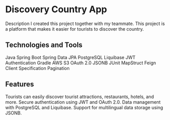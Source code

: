 # Discovery Country App
Description
I created this project together with my teammate. This project is a platform that makes it easier for tourists to discover the country.


## Technologies and Tools
Java
Spring Boot
Spring Data JPA
PostgreSQL
Liquibase
JWT Authentication
Gradle
AWS S3
OAuth 2.0
JSONB
JUnit
MapStruct
Feign Client
Specification
Pagination


## Features
Tourists can easily discover tourist attractions, restaurants, hotels, and more.
Secure authentication using JWT and OAuth 2.0.
Data management with PostgreSQL and Liquibase.
Support for multilingual data storage using JSONB.
